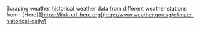 Scraping weather historical weather data from different weather stations from : [Here]([https://link-url-here.org](http://www.weather.gov.sg/climate-historical-daily/)
